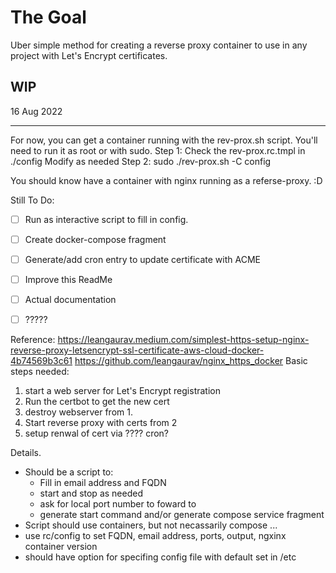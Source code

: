 # The Goal #
Uber simple method for creating a reverse proxy container to use in any project with Let's Encrypt certificates.

## WIP ##

16 Aug 2022
- - - - 
For now, you can get a container running with the rev-prox.sh script. You'll need to run it as root or with sudo. 
Step 1: Check the rev-prox.rc.tmpl in ./config Modify as needed
Step 2: sudo ./rev-prox.sh -C config 

You should know have a container with nginx running as a referse-proxy. :D

Still To Do:

- [ ] Run as interactive script to fill in config.
- [ ] Create docker-compose fragment 
- [ ] Generate/add cron entry to update certificate with ACME
- [ ] Improve this ReadMe
- [ ] Actual documentation
- [ ] ?????


Reference:
  https://leangaurav.medium.com/simplest-https-setup-nginx-reverse-proxy-letsencrypt-ssl-certificate-aws-cloud-docker-4b74569b3c61
  https://github.com/leangaurav/nginx_https_docker
Basic steps needed:
1. start a web server for Let's Encrypt registration
2. Run the certbot to get the new cert
3. destroy webserver from 1. 
4. Start reverse proxy with certs from 2
5. setup renwal of cert via ???? cron? 

Details.
- Should be a script to:
  - Fill in email address and FQDN 
  - start and stop as needed
  - ask for local port number to foward to
  - generate start command and/or generate compose service fragment
- Script should use containers, but not necassarily compose ... 
- use rc/config to set FQDN, email address, ports, output, ngxinx container version
- should have option for specifing config file with default set in /etc




